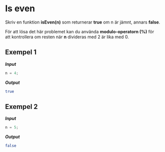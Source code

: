 # Is even

Skriv en funktion **isEven(n)** som returnerar **true** om n är jämnt, annars **false**.

För att lösa det här problemet kan du använda **modulo-operatorn (%)** för att kontrollera om resten när **n** divideras med 2 är lika med 0.

## Exempel 1

**_Input_**

```js
n = 4;
```

**_Output_**

```bash
true
```

## Exempel 2

**_Input_**

```js
n = 5;
```

**_Output_**

```bash
false
```

